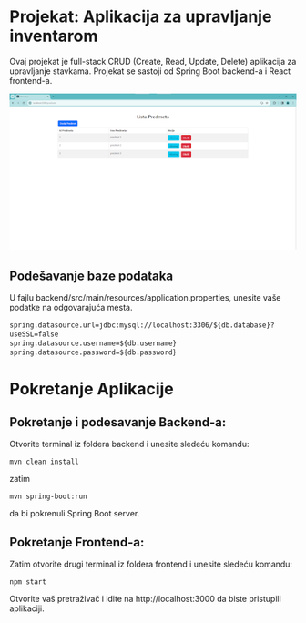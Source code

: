 # Projekat: Aplikacija za upravljanje inventarom  

Ovaj projekat je full-stack CRUD (Create, Read, Update, Delete) aplikacija za upravljanje stavkama. Projekat se sastoji od Spring Boot backend-a i React frontend-a.

![Screenshot aplikacije](https://github.com/zivojinl5/aplikacija-upravljanje-inventarom/raw/89bab1493c53a23e3036b5cdd85983b323eccc85/slika.png)  


## Podešavanje baze podataka  

U fajlu backend/src/main/resources/application.properties, unesite vaše podatke na odgovarajuća mesta.

```
spring.datasource.url=jdbc:mysql://localhost:3306/${db.database}?useSSL=false
spring.datasource.username=${db.username}
spring.datasource.password=${db.password}
```

# Pokretanje Aplikacije

## Pokretanje i podesavanje Backend-a:  
Otvorite terminal iz foldera backend i unesite sledeću komandu:    
```
mvn clean install
```

zatim   

```
mvn spring-boot:run
```
da bi pokrenuli Spring Boot server.   

## Pokretanje Frontend-a:    
Zatim otvorite drugi terminal iz foldera frontend i unesite sledeću komandu:        

```
npm start
```
  
Otvorite vaš pretraživač i idite na http://localhost:3000 da biste pristupili aplikaciji.





